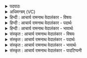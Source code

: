 <details><summary>पदपाठः</summary>

अ꣣या꣢। धि꣣या꣢। च꣣। गव्यया꣢। पु꣡रु꣢꣯णामन्। पु꣡रु꣢꣯। ना꣣मन्। पुरुष्टुत। पुरु। स्तुत। य꣢त्। सो꣡मे꣢꣯सोमे। सो꣡मे꣢꣯। सो꣣मे। आ꣡भु꣢꣯वः। आ꣣। अ꣡भु꣢꣯वः। १८८।
</details>

<details><summary>अधिमन्त्रम् (VC)</summary>

- इन्द्रः
- श्रुतकक्षः सुकक्षो वा आङ्गिरसः
- गायत्री
- षड्जः
- ऐन्द्रं काण्डम्
</details>

<details><summary>हिन्दी : आचार्य रामनाथ वेदालंकार - विषयः</summary>

अगले मन्त्र में परमात्मा की प्राप्ति का उपाय वर्णित है।
</details>

<details><summary>हिन्दी : आचार्य रामनाथ वेदालंकार - पदार्थः</summary>

पदार्थान्वयभाषाः -  हे (पुरुणामन्) सर्वान्तर्यामिन् एवं वेदों में शक्र, वृत्रहा, मघवान्, शचीपति आदि अनेक नामों से वर्णित, (पुरुष्टुत) बहुस्तुत इन्द्र परमात्मन् ! (अया) इस (गव्यया) आत्मा-रूप सूर्य की किरणों को पाने की कामनावाली (धिया) बुद्धि तथा ध्यान-शृङ्खला से (च) ही, यह संभव है (यत्) कि, आप (सोमेसोमे) हमारे प्राण-प्राण में, प्रत्येक श्वास में (आभुवः) व्याप्त हो जाओ ॥४॥
</details>

<details><summary>हिन्दी : आचार्य रामनाथ वेदालंकार - भावार्थः</summary>

भावार्थभाषाः -  यदि हम तमोगुण से ढकी हुई आत्मसूर्य की किरणों को निश्चयात्मक बुद्धि और ध्यान से पुनः पाने का यत्न करें, तभी यह संभव है कि परमेश्वर हमारे प्राण-प्राण में, श्वास-श्वास में और रोम-रोम में व्याप्त हो जाए ॥४॥
</details>

<details><summary>संस्कृत : आचार्य रामनाथ वेदालंकार - विषयः</summary>

अथ परमात्मप्राप्त्युपायं वर्णयति।
</details>

<details><summary>संस्कृत : आचार्य रामनाथ वेदालंकार - पदार्थः</summary>

पदार्थान्वयभाषाः -  हे (पुरुणामन्२) सर्वान्तर्यामिन्, वेदेषु शक्रवृत्रहमघवच्छचीपत्यादिबहुनामभिर्वर्णित वा ! पुरुषु बहुषु पदार्थेषु नमति व्याप्नोति यः सः यद्वा पुरूणि बहूनि नामानि यस्य सः पुरुणामा, तत्सम्बुद्धौ। (पुरुष्टुत) बहुस्तुत इन्द्र परमात्मन् ! (अया) अनया (गव्यया३) गोकामया, गावः आत्मसूर्यकिरणाः तत्प्राप्तिकामया इत्यर्थः (धिया) बुद्ध्या ध्यानशृङ्खलया वा (च) एव, एतत् संभवति (यत्) यत् त्वम् (सोमेसोमे) अस्माकं प्राणेप्राणे, प्रतिश्वासमित्यर्थः। प्राणः सोमः। श० ७।३।१।२। (आभुवः) आभवेः व्याप्नुयाः इति। आङ्पूर्वाद् भवतेर्लेटि रूपम् ॥४॥
</details>

<details><summary>संस्कृत : आचार्य रामनाथ वेदालंकार - भावार्थः</summary>

भावार्थभाषाः -  यदि वयं तमोगुणेनावृतान् आत्मसूर्यस्य किरणान् निश्चयात्मिक्या बुद्ध्या ध्यानेन च पुनः प्राप्तुं प्रयतेमहि, तदैवैतत् संभवति यत् परमेश्वरोऽस्माकं प्राणं प्राणं, श्वासं श्वासं, रोम रोम च व्याप्नुयादिति ॥४॥
</details>

<details><summary>संस्कृत : आचार्य रामनाथ वेदालंकार - पादटिप्पनी</summary>

टिप्पणी:   १. ऋ० ८।९३।१७, ऋषिः सुकक्षः। आभुवः इत्यत्र आभयः इति पाठः। २. पुर्विति बहुनाम, नमतिः प्रह्वीभावे। बहवः शत्रवः यं प्रति नमन्ति स पुरुनामा, तस्य सम्बोधनं पुरुनामन्, बहूनां शत्रूणां प्रह्वीकर्तः इत्यर्थः—इति वि०। पुरुरूप बहुनामेत्येव वा—इति भ०। बहुविधशक्रवृत्रहादिनामोपेत, यद्वा बहुस्तुतिमन्, नमयति स्तुत्यं देवं वशं नयतीति नाम स्तोत्रम्—इति सा०। ३. अया अनया धिया प्रज्ञया त्वां स्तुमः इति वाक्यशेषः। गव्यया गविच्छया—इति वि०। अया अनया धिया स्तुत्या त्वां स्तुमः इति शेषः। च इति पूरणः। गव्यया गोकामनया—इति भ०। अया अनया ईदृश्या गव्यया गाः आत्मनः इच्छन्त्या धिया बुद्ध्या युक्ता भवेम—इति सा०।
</details>